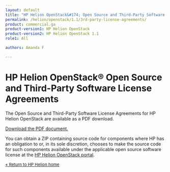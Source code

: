 ```yaml
---
layout: default
title: "HP Helion OpenStack&#174; Open Source and Third-Party Software License Agreements"
permalink: /helion/openstack/1.1/3rd-party-license-agreements/
product: commercial.ga
product-version1: HP Helion OpenStack
product-version2: HP Helion OpenStack 1.1
role1: All

authors: Amanda F

---
```

<!--PUBLISHED-->

<script> 

function PageRefresh { 
onLoad="window.refresh"
}

PageRefresh();

</script>

<!--
<p style="font-size: small;"> <a href="/helion/openstack/1.1/eula/">&#9664; PREV | <a href="/helion/openstack/1.1/">&#9650; UP</a> | <a href="/helion/openstack/1.1/siteindex/">NEXT &#9654;</a> </p>
-->

# HP Helion OpenStack&#174; Open Source and Third-Party Software License Agreements #

The Open Source and Third-Party Software License Agreements for HP Helion OpenStack are available as a PDF download.

<a href="http://gaf2871b9d2d13cf45c1306b35bf01764.cdn.hpcloudsvc.com/3rd party HOS V1.1 02.25.15.pdf">Download the PDF document.</a>

You can obtain a ZIP containing source code for components where HP has an obligation to or, in its sole discretion, chooses to make the source code for such components available under the applicable open source software license at the [HP Helion OpenStack portal](https://helion.hpwsportal.com/).


<p style="font-size: small;"> <a href="/helion/"> &#171; Return to HP Helion  home </a> </p>




